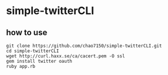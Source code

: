 # simple-twitterCLI
## how to use
```
git clone https://github.com/chao7150/simple-twitterCLI.git
cd simple-twitterCLI
wget http://curl.haxx.se/ca/cacert.pem -O ssl
gem install twitter oauth
ruby app.rb
```
